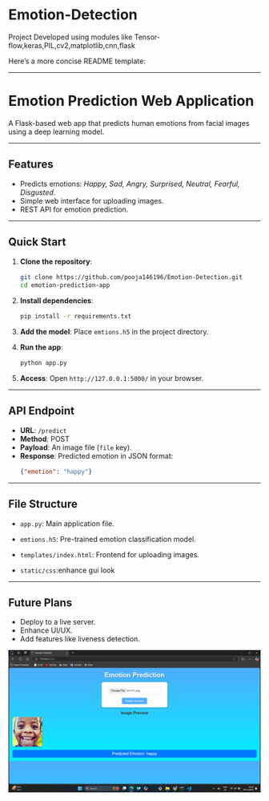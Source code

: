 # Emotion-Detection
Project Developed using modules like Tensor-flow,keras,PIL,cv2,matplotlib,cnn,flask 

Here’s a more concise README template:

---

# Emotion Prediction Web Application

A Flask-based web app that predicts human emotions from facial images using a deep learning model.

---

## Features

- Predicts emotions: *Happy, Sad, Angry, Surprised, Neutral, Fearful, Disgusted*.
- Simple web interface for uploading images.
- REST API for emotion prediction.

---

## Quick Start

1. **Clone the repository**:
   ```bash
   git clone https://github.com/pooja146196/Emotion-Detection.git
   cd emotion-prediction-app
   ```

2. **Install dependencies**:
   ```bash
   pip install -r requirements.txt
   ```

3. **Add the model**: Place `emtions.h5` in the project directory.

4. **Run the app**:
   ```bash
   python app.py
   ```

5. **Access**: Open `http://127.0.0.1:5000/` in your browser.

---

## API Endpoint

- **URL**: `/predict`  
- **Method**: POST  
- **Payload**: An image file (`file` key).  
- **Response**: Predicted emotion in JSON format:
  ```json
  {"emotion": "happy"}
  ```

---

## File Structure

- `app.py`: Main application file.  
- `emtions.h5`: Pre-trained emotion classification model.  
- `templates/index.html`: Frontend for uploading images.  

- `static/css`:enhance gui look 

---

## Future Plans

- Deploy to a live server.
- Enhance UI/UX.
- Add features like liveness detection.

![App Screenshot](images/interface.png)
